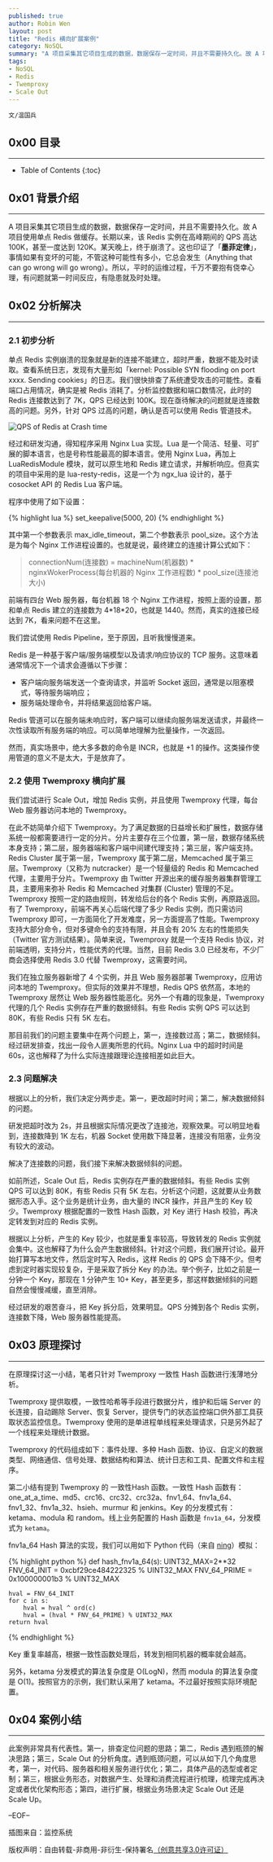 ```yaml
---
published: true
author: Robin Wen
layout: post
title: "Redis 横向扩展案例"
category: NoSQL
summary: "A 项目采集其它项目生成的数据，数据保存一定时间，并且不需要持久化。故 A 项目使用单点 Redis 做缓存。长期以来，该 Redis 实例在高峰期间的 QPS 高达 100K，甚至一度达到 120K。某天晚上，终于崩溃了。针对此次故障，本文给出分析和解决过程、原理探讨和总结。此案例非常具有代表性。第一，排查定位问题的思路；第二，Redis 遇到瓶颈的解决思路；第三，Scale Out 的分析角度。遇到瓶颈问题，可以从如下几个角度思考，第一，对代码、服务器和相关服务进行优化；第二，具体产品的选型或者定制；第三，根据业务形态，对数据产生、处理和消费流程进行梳理，梳理完成再决定或者优化架构形态；第四，进行扩展，根据业务场景决定 Scale Out 还是 Scale Up。"
tags:
- NoSQL
- Redis
- Twemproxy
- Scale Out
---
```


`文/温国兵`

## 0x00 目录
***

* Table of Contents
{:toc}

## 0x01 背景介绍
***

A 项目采集其它项目生成的数据，数据保存一定时间，并且不需要持久化。故 A 项目使用单点 Redis 做缓存。长期以来，该 Redis 实例在高峰期间的 QPS 高达 100K，甚至一度达到 120K。某天晚上，终于崩溃了。这也印证了「**墨菲定律**」，事情如果有变坏的可能，不管这种可能性有多小，它总会发生（Anything that can go wrong will go wrong）。所以，平时的运维过程，千万不要抱有侥幸心理，有问题就第一时间反应，有隐患就及时处理。

## 0x02 分析解决
***

### 2.1 初步分析

单点 Redis 实例崩溃的现象就是新的连接不能建立，超时严重，数据不能及时读取。查看系统日志，发现有大量形如「kernel: Possible SYN flooding on port xxxx. Sending cookies」的日志。我们很快排查了系统遭受攻击的可能性。查看端口占用情况，确实是被 Redis 消耗了。分析监控数据和端口数情况，此时的 Redis 连接数达到了 7K，QPS 已经达到 100K。现在亟待解决的问题就是连接数高的问题。另外，针对 QPS 过高的问题，确认是否可以使用 Redis 管道技术。

![QPS of Redis at Crash time](http://i.imgur.com/OFlADoe.png)

经过和研发沟通，得知程序采用 Nginx Lua 实现。Lua 是一个简洁、轻量、可扩展的脚本语言，也是号称性能最高的脚本语言。使用 Nginx Lua，再加上 LuaRedisModule 模块，就可以原生地和 Redis 建立请求，并解析响应。但真实的项目中采用的是 lua-resty-redis，这是一个为 ngx_lua 设计的，基于 cosocket API 的 Redis Lua 客户端。

程序中使用了如下设置：

{% highlight lua %}
set_keepalive(5000, 20)
{% endhighlight %}

其中第一个参数表示 max_idle_timeout，第二个参数表示 pool_size。这个方法是为每个 Nginx 工作进程设置的。也就是说，最终建立的连接计算公式如下：

> connectionNum(连接数) = machineNum(机器数) * nginxWokerProcess(每台机器的 Nginx 工作进程数) * pool_size(连接池大小)

前端有四台 Web 服务器，每台机器 18 个 Nginx 工作进程，按照上面的设置，那和单点 Redis 建立的连接数为 4\*18\*20，也就是 1440。然而，真实的连接已经达到 7K，看来问题不在这里。

我们尝试使用 Redis Pipeline，至于原因，且听我慢慢道来。

Redis 是一种基于客户端/服务端模型以及请求/响应协议的 TCP 服务。这意味着通常情况下一个请求会遵循以下步骤：

* 客户端向服务端发送一个查询请求，并监听 Socket 返回，通常是以阻塞模式，等待服务端响应；
* 服务端处理命令，并将结果返回给客户端。

Redis 管道可以在服务端未响应时，客户端可以继续向服务端发送请求，并最终一次性读取所有服务端的响应。可以简单地理解为批量操作，一次返回。

然而，真实场景中，绝大多多数的命令是 INCR，也就是 +1 的操作。这类操作使用管道的意义不是太大，于是放弃了。

### 2.2 使用 Twemproxy 横向扩展

我们尝试进行 Scale Out，增加 Redis 实例，并且使用 Twemproxy 代理，每台 Web 服务器访问本地的 Twemproxy。

在此不妨简单介绍下 Twemproxy。为了满足数据的日益增长和扩展性，数据存储系统一般都需要进行一定的分片。分片主要存在三个位置，第一层，数据存储系统本身支持；第二层，服务器端和客户端中间建代理支持；第三层，客户端支持。Redis Cluster 属于第一层，Twemproxy 属于第二层，Memcached 属于第三层。Twemproxy（又称为 nutcracker）是一个轻量级的 Redis 和 Memcached 代理，主要用于分片。Twemproxy 由 Twitter 开源出来的缓存服务器集群管理工具，主要用来弥补 Redis 和 Memcached 对集群 (Cluster) 管理的不足。Twemproxy 按照一定的路由规则，转发给后台的各个 Redis 实例，再原路返回。有了 Twemproxy，前端不再关心后端代理了多少 Redis 实例，而只需访问 Twemproxy 即可，一方面简化了开发难度，另一方面提高了性能。Twemproxy 支持大部分命令，但对多键命令的支持有限，并且会有 20% 左右的性能损失（Twitter 官方测试结果）。简单来说，Twemproxy 就是一个支持 Redis 协议，对前端透明，支持分片，性能优秀的代理。当然，目前 Redis 3.0 已经发布，不少厂商会选择使用 Redis 3.0 代替 Twemproxy，这需要时间。

我们在独立服务器新增了 4 个实例，并且 Web 服务器部署 Twemproxy，应用访问本地的 Twemproxy。但实际的效果并不理想，Redis QPS 依然高，本地的 Twemproxy 居然让 Web 服务器性能恶化。另外一个有趣的现象是，Twemproxy 代理的几个 Redis 实例存在严重的数据倾斜。有些 Redis 实例 QPS 可以达到 80K，有些 Redis 只有 5K 左右。

那目前我们的问题主要集中在两个问题上，第一，连接数过高；第二，数据倾斜。经过研发排查，找出一段令人匪夷所思的代码。Nginx Lua 中的超时时间是 60s，这也解释了为什么实际连接跟理论连接相差如此巨大。

### 2.3 问题解决

根据以上的分析，我们决定分两步走。第一，更改超时时间；第二，解决数据倾斜的问题。

研发把超时改为 2s，并且根据实际情况更改了连接池，观察效果。可以明显地看到，连接数降到 1K 左右，机器 Socket 使用数下降显著，连接没有阻塞，业务没有较大的波动。

解决了连接数的问题，我们接下来解决数据倾斜的问题。

如前所述，Scale Out 后，Redis 实例存在严重的数据倾斜。有些 Redis 实例 QPS 可以达到 80K，有些 Redis 只有 5K 左右。分析这个问题，这就要从业务数据形态入手。这个业务是统计业务，由大量的 INCR 操作，并且产生的 Key 较少。Twemproxy 根据配置的一致性 Hash 函数，对 Key 进行 Hash 校验，再决定转发到对应的 Redis 实例。

根据以上分析，产生的 Key 较少，也就是重复率较高，导致转发的 Redis 实例就会集中。这也解释了为什么会产生数据倾斜。针对这个问题，我们展开讨论。最开始打算写本地文件，然后定时写入 Redis，这样 Redis 的 QPS 会下降不少。但考虑到定时器实现较复杂，于是采取了拆分 Key 的办法。举个例子，比如之前是一分钟一个 Key，那现在 1 分钟产生 10+ Key，甚至更多，那这样数据倾斜的问题自然会慢慢减缓，直至消除。

经过研发的艰苦奋斗，把 Key 拆分后，效果明显。QPS 分摊到各个 Redis 实例，连接数下降，Web 服务器性能提高。

## 0x03 原理探讨
***

在原理探讨这一小结，笔者只针对 Twemproxy 一致性 Hash 函数进行浅薄地分析。

Twemproxy 提供取模，一致性哈希等手段进行数据分片，维护和后端 Server 的长连接，自动踢除 Server、恢复 Server，提供专门的状态监控端口供外部工具获取状态监控信息。Twemproxy 使用的是单进程单线程来处理请求，只是另外起了一个线程来处理统计数据。

Twemproxy 的代码组成如下：事件处理、多种 Hash 函数、协议、自定义的数据类型、网络通信、信号处理、数据结构和算法、统计日志和工具、配置文件和主程序。

第二小结有提到 Twemproxy 的 一致性Hash 函数。一致性 Hash 函数有：one_at_a_time、md5、crc16、crc32、crc32a、fnv1_64、fnv1a_64、fnv1_32、fnv1a_32、hsieh、murmur 和 jenkins。Key 的分发模式有：ketama、modula 和 random。线上业务配置的 Hash 函数是 `fnv1a_64`，分发模式为 `ketama`。

fnv1a_64 Hash 算法的实现，我们可以用如下 Python 代码（来自 [ning](https://github.com/idning)）模拟：

{% highlight python %}
def hash_fnv1a_64(s):
    UINT32_MAX=2**32
    FNV_64_INIT = 0xcbf29ce484222325 % UINT32_MAX
    FNV_64_PRIME = 0x100000001b3 % UINT32_MAX

    hval = FNV_64_INIT
    for c in s:
        hval = hval ^ ord(c)
        hval = (hval * FNV_64_PRIME) % UINT32_MAX
    return hval
{% endhighlight %}

Key 重复率越高，根据一致性函数处理后，转发到相同机器的概率就会越高。

另外，ketama 分发模式的算法复杂度是 O(LogN)，然而 modula 的算法复杂度是 O(1)。按照官方的示例，我们默认采用了 ketama。不过最好按照实际环境配置。

## 0x04 案例小结
***

此案例非常具有代表性。第一，排查定位问题的思路；第二，Redis 遇到瓶颈的解决思路；第三，Scale Out 的分析角度。遇到瓶颈问题，可以从如下几个角度思考，第一，对代码、服务器和相关服务进行优化；第二，具体产品的选型或者定制；第三，根据业务形态，对数据产生、处理和消费流程进行梳理，梳理完成再决定或者优化架构形态；第四，进行扩展，根据业务场景决定 Scale Out 还是 Scale Up。

–EOF–

插图来自：监控系统

版权声明：自由转载-非商用-非衍生-保持署名<a href="http://creativecommons.org/licenses/by-nc-nd/3.0/deed.zh" target="_blank">（创意共享3.0许可证）</a>